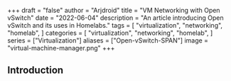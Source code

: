 +++
draft = "false"
author = "Arjdroid"
title = "VM Networking with Open vSwitch"
date = "2022-06-04"
description = "An article introducing Open vSwitch and its uses in Homelabs."
tags = [
    "virtualization",
    "networking",
    "homelab",
]
categories = [
    "virtualization",
    "networking",
    "homelab",
]
series = ["Virtualization"]
aliases = ["Open-vSwitch-SPAN"]
image = "virtual-machine-manager.png"
+++

## Introduction
